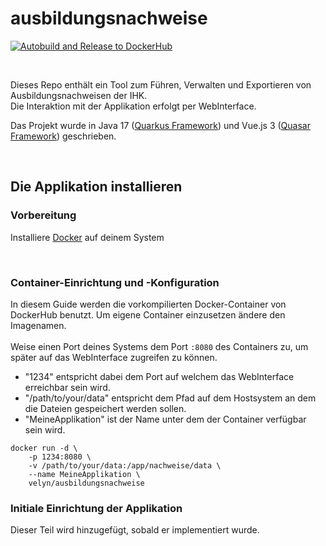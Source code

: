 # ausbildungsnachweise
[![Autobuild and Release to DockerHub](https://github.com/Velyn-N/ausbildungsnachweise/actions/workflows/build.yml/badge.svg)](https://github.com/Velyn-N/ausbildungsnachweise/actions/workflows/build.yml)

<br>

Dieses Repo enthält ein Tool zum Führen, Verwalten und Exportieren von Ausbildungsnachweisen der IHK.<br>
Die Interaktion mit der Applikation erfolgt per WebInterface.

Das Projekt wurde in Java 17 ([Quarkus Framework](https://quarkus.io/)) und Vue.js 3 ([Quasar Framework](https://quasar.dev/)) geschrieben.

<br>

## Die Applikation installieren

### __Vorbereitung__
Installiere [Docker](https://docs.docker.com/engine/install/) auf deinem System

<br>

### __Container-Einrichtung und -Konfiguration__
In diesem Guide werden die vorkompilierten Docker-Container von DockerHub benutzt. Um eigene Container einzusetzen ändere den Imagenamen.<br>
<br>
Weise einen Port deines Systems dem Port `:8080` des Containers zu, um später auf das WebInterface zugreifen zu können.<br>
- "1234" entspricht dabei dem Port auf welchem das WebInterface erreichbar sein wird.
- "/path/to/your/data" entspricht dem Pfad auf dem Hostsystem an dem die Dateien gespeichert werden sollen.
- "MeineApplikation" ist der Name unter dem der Container verfügbar sein wird.
```
docker run -d \
    -p 1234:8080 \
    -v /path/to/your/data:/app/nachweise/data \
    --name MeineApplikation \
    velyn/ausbildungsnachweise
```

### __Initiale Einrichtung der Applikation__
Dieser Teil wird hinzugefügt, sobald er implementiert wurde.
